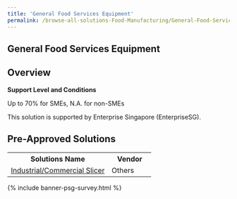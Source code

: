 ```yaml
---
title: 'General Food Services Equipment'
permalink: /browse-all-solutions-Food-Manufacturing/General-Food-Services-Equipment
---
```


## General Food Services Equipment
## Overview

**Support Level and Conditions**

Up to 70% for SMEs, N.A. for non-SMEs

This solution is supported by Enterprise Singapore (EnterpriseSG).

## Pre-Approved Solutions

<table>
<tr>
<th style='width: auto;'><b>Solutions Name</b></th>
<th style='width: 30%;'><b>Vendor</b></th>
</tr>
<tr>
<td><a href='/productivity-solutions-grant/solutionrepo/solution3389' target='_blank'>Industrial/Commercial Slicer</a><br></td>
<td>Others</td>
</tr>
</table>

{% include banner-psg-survey.html %}
